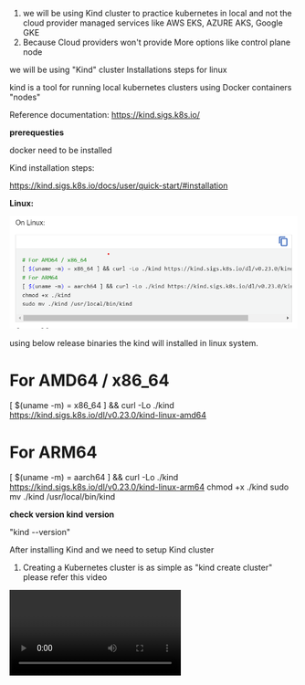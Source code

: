 1. we will be using Kind cluster to practice kubernetes in local and not the cloud provider managed services like AWS EKS, AZURE AKS, Google GKE 
2. Because Cloud providers won't provide More options like control plane node

we will be using "Kind" cluster
Installations steps for linux

kind is a tool for running local kubernetes clusters using Docker containers "nodes"

Reference documentation: https://kind.sigs.k8s.io/

**prerequesties**

docker need to be installed

Kind installation steps:

https://kind.sigs.k8s.io/docs/user/quick-start/#installation

**Linux:**

![alt text](image.png)

using below release binaries the kind will installed in linux system.

# For AMD64 / x86_64
[ $(uname -m) = x86_64 ] && curl -Lo ./kind https://kind.sigs.k8s.io/dl/v0.23.0/kind-linux-amd64
# For ARM64
[ $(uname -m) = aarch64 ] && curl -Lo ./kind https://kind.sigs.k8s.io/dl/v0.23.0/kind-linux-arm64
chmod +x ./kind
sudo mv ./kind /usr/local/bin/kind

**check version kind version**

"kind --version"

After installing Kind and we need to setup Kind cluster

1. Creating a Kubernetes cluster is as simple as "kind create cluster"
please refer this video 

<video controls src="20240718-0545-15.4881414.mp4" title="Title"></video>
